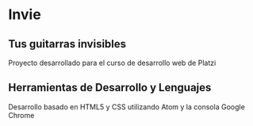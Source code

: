 # Invie
## Tus guitarras invisibles
Proyecto desarrollado para el curso de desarrollo web de Platzi

## Herramientas de Desarrollo y Lenguajes
Desarrollo basado en HTML5 y CSS utilizando Atom y la consola Google Chrome
